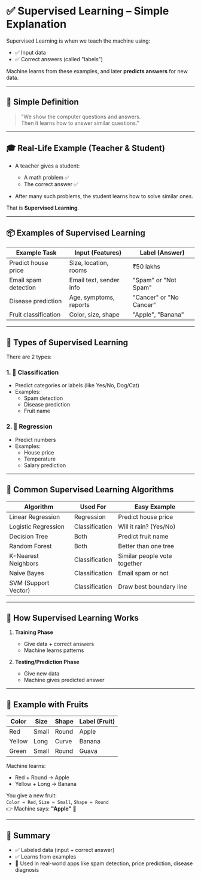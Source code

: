 # ✅ Supervised Learning – Simple Explanation

Supervised Learning is when we teach the machine using:

- ✅ Input data
- ✅ Correct answers (called "labels")

Machine learns from these examples, and later **predicts answers** for new data.

---

## 🧠 Simple Definition

> "We show the computer questions and answers.  
> Then it learns how to answer similar questions."

---

## 🎓 Real-Life Example (Teacher & Student)

- A teacher gives a student:

  - A math problem ✅
  - The correct answer ✅

- After many such problems, the student learns how to solve similar ones.

That is **Supervised Learning**.

---

## 📦 Examples of Supervised Learning

| Example Task         | Input (Features)        | Label (Answer)          |
| -------------------- | ----------------------- | ----------------------- |
| Predict house price  | Size, location, rooms   | ₹50 lakhs               |
| Email spam detection | Email text, sender info | "Spam" or "Not Spam"    |
| Disease prediction   | Age, symptoms, reports  | "Cancer" or "No Cancer" |
| Fruit classification | Color, size, shape      | "Apple", "Banana"       |

---

## 📘 Types of Supervised Learning

There are 2 types:

### 1. 🎯 Classification

- Predict categories or labels (like Yes/No, Dog/Cat)
- Examples:
  - Spam detection
  - Disease prediction
  - Fruit name

### 2. 🔢 Regression

- Predict numbers
- Examples:
  - House price
  - Temperature
  - Salary prediction

---

## 🔧 Common Supervised Learning Algorithms

| Algorithm            | Used For       | Easy Example                 |
| -------------------- | -------------- | ---------------------------- |
| Linear Regression    | Regression     | Predict house price          |
| Logistic Regression  | Classification | Will it rain? (Yes/No)       |
| Decision Tree        | Both           | Predict fruit name           |
| Random Forest        | Both           | Better than one tree         |
| K-Nearest Neighbors  | Classification | Similar people vote together |
| Naive Bayes          | Classification | Email spam or not            |
| SVM (Support Vector) | Classification | Draw best boundary line      |

---

## 🔁 How Supervised Learning Works

1. **Training Phase**

   - Give data + correct answers
   - Machine learns patterns

2. **Testing/Prediction Phase**
   - Give new data
   - Machine gives predicted answer

---

## 🧪 Example with Fruits

| Color  | Size  | Shape | Label (Fruit) |
| ------ | ----- | ----- | ------------- |
| Red    | Small | Round | Apple         |
| Yellow | Long  | Curve | Banana        |
| Green  | Small | Round | Guava         |

Machine learns:

- Red + Round → Apple
- Yellow + Long → Banana

You give a new fruit:  
`Color = Red`, `Size = Small`, `Shape = Round`  
👉 Machine says: **"Apple"** 🍎

---

## 📝 Summary

- ✅ Labeled data (input + correct answer)
- ✅ Learns from examples
- 🎯 Used in real-world apps like spam detection, price prediction, disease diagnosis
